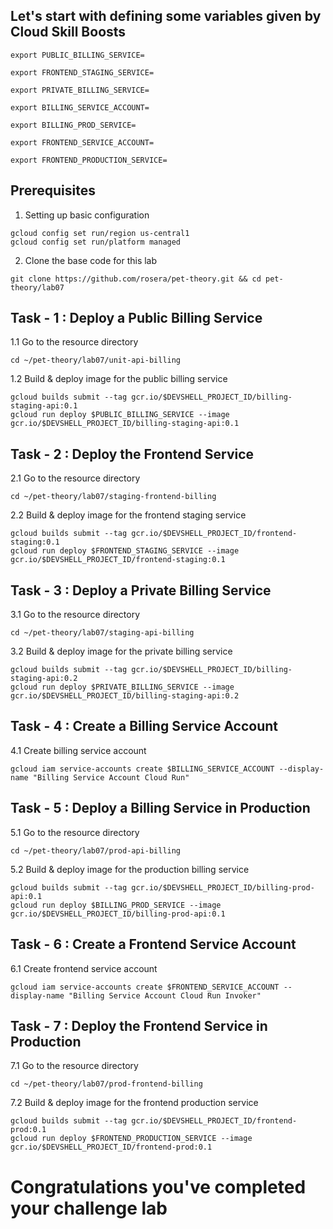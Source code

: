 
## Let's start with defining some variables given by Cloud Skill Boosts

```
export PUBLIC_BILLING_SERVICE=
```
```
export FRONTEND_STAGING_SERVICE=
```
```
export PRIVATE_BILLING_SERVICE=
```
```
export BILLING_SERVICE_ACCOUNT=
```
```
export BILLING_PROD_SERVICE=
```
```
export FRONTEND_SERVICE_ACCOUNT=
```
```
export FRONTEND_PRODUCTION_SERVICE=
```

## Prerequisites

1. Setting up basic configuration
```
gcloud config set run/region us-central1
gcloud config set run/platform managed
```
2. Clone the base code for this lab
```
git clone https://github.com/rosera/pet-theory.git && cd pet-theory/lab07
```

## Task - 1 : Deploy a Public Billing Service

1.1 Go to the resource directory
```
cd ~/pet-theory/lab07/unit-api-billing
```
1.2 Build & deploy image for the public billing service
```
gcloud builds submit --tag gcr.io/$DEVSHELL_PROJECT_ID/billing-staging-api:0.1
gcloud run deploy $PUBLIC_BILLING_SERVICE --image gcr.io/$DEVSHELL_PROJECT_ID/billing-staging-api:0.1
```
## Task - 2 : Deploy the Frontend Service

2.1 Go to the resource directory
```
cd ~/pet-theory/lab07/staging-frontend-billing
```
2.2 Build & deploy image for the frontend staging service
```
gcloud builds submit --tag gcr.io/$DEVSHELL_PROJECT_ID/frontend-staging:0.1
gcloud run deploy $FRONTEND_STAGING_SERVICE --image gcr.io/$DEVSHELL_PROJECT_ID/frontend-staging:0.1
```

## Task - 3 : Deploy a Private Billing Service

3.1 Go to the resource directory
```
cd ~/pet-theory/lab07/staging-api-billing
```
3.2 Build & deploy image for the private billing service
```
gcloud builds submit --tag gcr.io/$DEVSHELL_PROJECT_ID/billing-staging-api:0.2
gcloud run deploy $PRIVATE_BILLING_SERVICE --image gcr.io/$DEVSHELL_PROJECT_ID/billing-staging-api:0.2
```


## Task - 4 : Create a Billing Service Account

4.1 Create billing service account
```
gcloud iam service-accounts create $BILLING_SERVICE_ACCOUNT --display-name "Billing Service Account Cloud Run"
```

## Task - 5 : Deploy a Billing Service in Production

5.1 Go to the resource directory
```
cd ~/pet-theory/lab07/prod-api-billing
```

5.2 Build & deploy image for the production billing service
```
gcloud builds submit --tag gcr.io/$DEVSHELL_PROJECT_ID/billing-prod-api:0.1
gcloud run deploy $BILLING_PROD_SERVICE --image gcr.io/$DEVSHELL_PROJECT_ID/billing-prod-api:0.1
```

## Task - 6 : Create a Frontend Service Account

6.1 Create frontend service account
```
gcloud iam service-accounts create $FRONTEND_SERVICE_ACCOUNT --display-name "Billing Service Account Cloud Run Invoker"
```

## Task - 7 : Deploy the Frontend Service in Production

7.1 Go to the resource directory
```
cd ~/pet-theory/lab07/prod-frontend-billing
```
7.2 Build & deploy image for the frontend production service
```
gcloud builds submit --tag gcr.io/$DEVSHELL_PROJECT_ID/frontend-prod:0.1
gcloud run deploy $FRONTEND_PRODUCTION_SERVICE --image gcr.io/$DEVSHELL_PROJECT_ID/frontend-prod:0.1
```

# Congratulations you've completed your challenge lab
